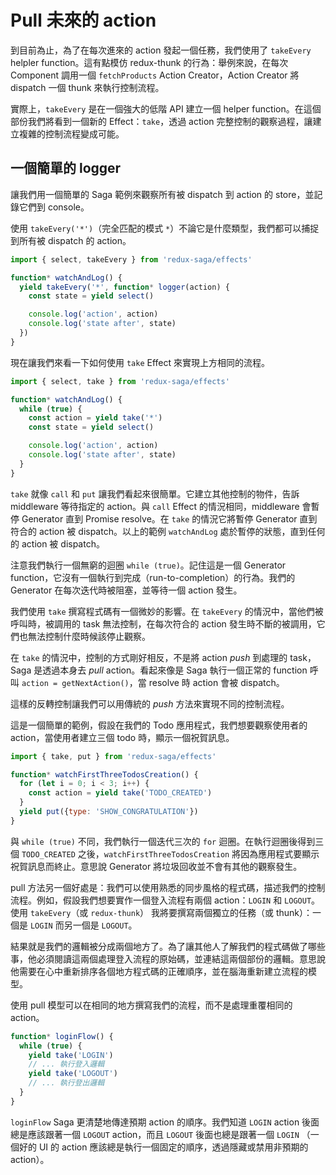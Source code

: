# Pull 未來的 action

到目前為止，為了在每次進來的 action 發起一個任務，我們使用了 `takeEvery` helpler function。這有點模仿 redux-thunk 的行為：舉例來說，在每次 Component 調用一個 `fetchProducts` Action Creator，Action Creator 將 dispatch 一個 thunk 來執行控制流程。

實際上，`takeEvery` 是在一個強大的低階 API 建立一個 helper function。在這個部份我們將看到一個新的 Effect：`take`，透過 action 完整控制的觀察過程，讓建立複雜的控制流程變成可能。

## 一個簡單的 logger

讓我們用一個簡單的 Saga 範例來觀察所有被 dispatch 到 action 的 store，並記錄它們到 console。

使用 `takeEvery('*')`（完全匹配的模式 `*`）不論它是什麼類型，我們都可以捕捉到所有被 dispatch 的 action。

```javascript
import { select, takeEvery } from 'redux-saga/effects'

function* watchAndLog() {
  yield takeEvery('*', function* logger(action) {
    const state = yield select()

    console.log('action', action)
    console.log('state after', state)
  })
}
```

現在讓我們來看一下如何使用 `take` Effect 來實現上方相同的流程。

```javascript
import { select, take } from 'redux-saga/effects'

function* watchAndLog() {
  while (true) {
    const action = yield take('*')
    const state = yield select()

    console.log('action', action)
    console.log('state after', state)
  }
}
```

`take` 就像 `call` 和 `put` 讓我們看起來很簡單。它建立其他控制的物件，告訴 middleware 等待指定的 action。與 `call` Effect 的情況相同，middleware 會暫停 Generator 直到 Promise resolve。在 `take` 的情況它將暫停 Generator 直到符合的 action 被 dispatch。以上的範例 `watchAndLog` 處於暫停的狀態，直到任何的 action 被 dispatch。

注意我們執行一個無窮的迴圈 `while (true)`。記住這是一個 Generator function，它沒有一個執行到完成（run-to-completion）的行為。我們的 Generator 在每次迭代時被阻塞，並等待一個 action 發生。

我們使用 `take` 撰寫程式碼有一個微妙的影響。在 `takeEvery` 的情況中，當他們被呼叫時，被調用的 task 無法控制，在每次符合的 action 發生時不斷的被調用，它們也無法控制什麼時候該停止觀察。

在 `take` 的情況中，控制的方式剛好相反，不是將 action *push* 到處理的 task，Saga 是透過本身去 *pull* action。看起來像是 Saga 執行一個正常的 function 呼叫 `action = getNextAction()`，當 resolve 時 action 會被 dispatch。

這樣的反轉控制讓我們可以用傳統的 *push* 方法來實現不同的控制流程。

這是一個簡單的範例，假設在我們的 Todo 應用程式，我們想要觀察使用者的 action，當使用者建立三個 todo 時，顯示一個祝賀訊息。

```javascript
import { take, put } from 'redux-saga/effects'

function* watchFirstThreeTodosCreation() {
  for (let i = 0; i < 3; i++) {
    const action = yield take('TODO_CREATED')
  }
  yield put({type: 'SHOW_CONGRATULATION'})
}
```

與 `while (true)` 不同，我們執行一個迭代三次的 `for` 迴圈。在執行迴圈後得到三個 `TODO_CREATED` 之後，`watchFirstThreeTodosCreation` 將因為應用程式要顯示祝賀訊息而終止。意思說 Generator 將垃圾回收並不會有其他的觀察發生。

pull 方法另一個好處是：我們可以使用熟悉的同步風格的程式碼，描述我們的控制流程。例如，假設我們想要實作一個登入流程有兩個 action：`LOGIN` 和 `LOGOUT`。使用 `takeEvery`（或 `redux-thunk`） 我將要撰寫兩個獨立的任務（或 thunk）：一個是 `LOGIN` 而另一個是 `LOGOUT`。

結果就是我們的邏輯被分成兩個地方了。為了讓其他人了解我們的程式碼做了哪些事，他必須閱讀這兩個處理登入流程的原始碼，並連結這兩個部份的邏輯。意思說他需要在心中重新排序各個地方程式碼的正確順序，並在腦海重新建立流程的模型。

使用 pull 模型可以在相同的地方撰寫我們的流程，而不是處理重覆相同的 action。

```javascript
function* loginFlow() {
  while (true) {
    yield take('LOGIN')
    // ... 執行登入邏輯
    yield take('LOGOUT')
    // ... 執行登出邏輯
  }
}
```

`loginFlow` Saga 更清楚地傳達預期 action 的順序。我們知道 `LOGIN` action 後面總是應該跟著一個 `LOGOUT` action，而且 `LOGOUT` 後面也總是跟著一個 `LOGIN` （一個好的 UI 的 action 應該總是執行一個固定的順序，透過隱藏或禁用非預期的 action）。
